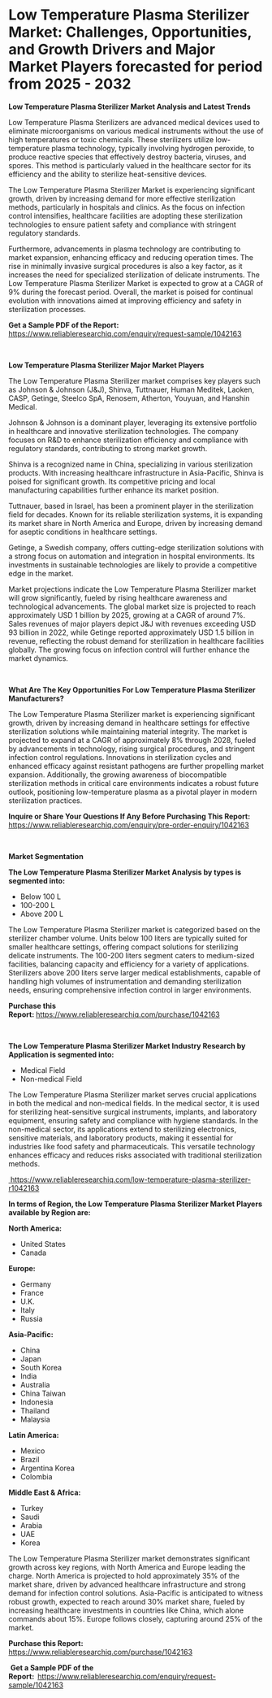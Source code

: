 <p><h1>Low Temperature Plasma Sterilizer Market: Challenges, Opportunities, and Growth Drivers and Major Market Players forecasted for period from 2025 - 2032</h1></p><p><strong>Low Temperature Plasma Sterilizer Market Analysis and Latest Trends</strong></p>
<p><p>Low Temperature Plasma Sterilizers are advanced medical devices used to eliminate microorganisms on various medical instruments without the use of high temperatures or toxic chemicals. These sterilizers utilize low-temperature plasma technology, typically involving hydrogen peroxide, to produce reactive species that effectively destroy bacteria, viruses, and spores. This method is particularly valued in the healthcare sector for its efficiency and the ability to sterilize heat-sensitive devices.</p><p>The Low Temperature Plasma Sterilizer Market is experiencing significant growth, driven by increasing demand for more effective sterilization methods, particularly in hospitals and clinics. As the focus on infection control intensifies, healthcare facilities are adopting these sterilization technologies to ensure patient safety and compliance with stringent regulatory standards. </p><p>Furthermore, advancements in plasma technology are contributing to market expansion, enhancing efficacy and reducing operation times. The rise in minimally invasive surgical procedures is also a key factor, as it increases the need for specialized sterilization of delicate instruments. The Low Temperature Plasma Sterilizer Market is expected to grow at a CAGR of 9% during the forecast period. Overall, the market is poised for continual evolution with innovations aimed at improving efficiency and safety in sterilization processes.</p></p>
<p><strong>Get a Sample PDF of the Report:&nbsp;</strong> <a href="https://www.reliableresearchiq.com/enquiry/request-sample/1042163?utm_campaign=3262&utm_medium=2&utm_source=Github&utm_content=ia&utm_term=13042025&utm_id=low-temperature-plasma-sterilizer">https://www.reliableresearchiq.com/enquiry/request-sample/1042163</a></p>
<p>&nbsp;</p>
<p><strong>Low Temperature Plasma Sterilizer Major Market Players</strong></p>
<p><p>The Low Temperature Plasma Sterilizer market comprises key players such as Johnson & Johnson (J&J), Shinva, Tuttnauer, Human Meditek, Laoken, CASP, Getinge, Steelco SpA, Renosem, Atherton, Youyuan, and Hanshin Medical. </p><p>Johnson & Johnson is a dominant player, leveraging its extensive portfolio in healthcare and innovative sterilization technologies. The company focuses on R&D to enhance sterilization efficiency and compliance with regulatory standards, contributing to strong market growth.</p><p>Shinva is a recognized name in China, specializing in various sterilization products. With increasing healthcare infrastructure in Asia-Pacific, Shinva is poised for significant growth. Its competitive pricing and local manufacturing capabilities further enhance its market position.</p><p>Tuttnauer, based in Israel, has been a prominent player in the sterilization field for decades. Known for its reliable sterilization systems, it is expanding its market share in North America and Europe, driven by increasing demand for aseptic conditions in healthcare settings.</p><p>Getinge, a Swedish company, offers cutting-edge sterilization solutions with a strong focus on automation and integration in hospital environments. Its investments in sustainable technologies are likely to provide a competitive edge in the market.</p><p>Market projections indicate the Low Temperature Plasma Sterilizer market will grow significantly, fueled by rising healthcare awareness and technological advancements. The global market size is projected to reach approximately USD 1 billion by 2025, growing at a CAGR of around 7%. Sales revenues of major players depict J&J with revenues exceeding USD 93 billion in 2022, while Getinge reported approximately USD 1.5 billion in revenue, reflecting the robust demand for sterilization in healthcare facilities globally. The growing focus on infection control will further enhance the market dynamics.</p></p>
<p>&nbsp;</p>
<p><strong>What Are The Key Opportunities For Low Temperature Plasma Sterilizer Manufacturers?</strong></p>
<p><p>The Low Temperature Plasma Sterilizer market is experiencing significant growth, driven by increasing demand in healthcare settings for effective sterilization solutions while maintaining material integrity. The market is projected to expand at a CAGR of approximately 8% through 2028, fueled by advancements in technology, rising surgical procedures, and stringent infection control regulations. Innovations in sterilization cycles and enhanced efficacy against resistant pathogens are further propelling market expansion. Additionally, the growing awareness of biocompatible sterilization methods in critical care environments indicates a robust future outlook, positioning low-temperature plasma as a pivotal player in modern sterilization practices.</p></p>
<p><strong>Inquire or Share Your Questions If Any Before Purchasing This Report:</strong> <a href="https://www.reliableresearchiq.com/enquiry/pre-order-enquiry/1042163?utm_campaign=3262&utm_medium=2&utm_source=Github&utm_content=ia&utm_term=13042025&utm_id=low-temperature-plasma-sterilizer">https://www.reliableresearchiq.com/enquiry/pre-order-enquiry/1042163</a></p>
<p>&nbsp;</p>
<p><strong>Market Segmentation</strong></p>
<p><strong>The Low Temperature Plasma Sterilizer Market Analysis by types is segmented into:</strong></p>
<p><ul><li>Below 100 L</li><li>100-200 L</li><li>Above 200 L</li></ul></p>
<p><p>The Low Temperature Plasma Sterilizer market is categorized based on the sterilizer chamber volume. Units below 100 liters are typically suited for smaller healthcare settings, offering compact solutions for sterilizing delicate instruments. The 100-200 liters segment caters to medium-sized facilities, balancing capacity and efficiency for a variety of applications. Sterilizers above 200 liters serve larger medical establishments, capable of handling high volumes of instrumentation and demanding sterilization needs, ensuring comprehensive infection control in larger environments.</p></p>
<p><strong>Purchase this Report:&nbsp;</strong><a href="https://www.reliableresearchiq.com/purchase/1042163?utm_campaign=3262&utm_medium=2&utm_source=Github&utm_content=ia&utm_term=13042025&utm_id=low-temperature-plasma-sterilizer">https://www.reliableresearchiq.com/purchase/1042163</a></p>
<p>&nbsp;</p>
<p><strong>The Low Temperature Plasma Sterilizer Market Industry Research by Application is segmented into:</strong></p>
<p><ul><li>Medical Field</li><li>Non-medical Field</li></ul></p>
<p><p>The Low Temperature Plasma Sterilizer market serves crucial applications in both the medical and non-medical fields. In the medical sector, it is used for sterilizing heat-sensitive surgical instruments, implants, and laboratory equipment, ensuring safety and compliance with hygiene standards. In the non-medical sector, its applications extend to sterilizing electronics, sensitive materials, and laboratory products, making it essential for industries like food safety and pharmaceuticals. This versatile technology enhances efficacy and reduces risks associated with traditional sterilization methods.</p></p>
<p><a href="https://www.reliableresearchiq.com/low-temperature-plasma-sterilizer-r1042163?utm_campaign=3262&utm_medium=2&utm_source=Github&utm_content=ia&utm_term=13042025&utm_id=low-temperature-plasma-sterilizer">&nbsp;https://www.reliableresearchiq.com/low-temperature-plasma-sterilizer-r1042163</a></p>
<p><strong>In terms of Region, the Low Temperature Plasma Sterilizer Market Players available by Region are:</strong></p>
<p>
    <p> <strong> North America: </strong>
        <ul>
            <li>United States</li>
            <li>Canada</li>
        </ul>
        </p> 
    <p> <strong> Europe: </strong>
        <ul>
            <li>Germany</li>
            <li>France</li>
            <li>U.K.</li>
            <li>Italy</li>
            <li>Russia</li>
        </ul>
        </p> 
    <p> <strong> Asia-Pacific: </strong>
        <ul>
            <li>China</li>
            <li>Japan</li>
            <li>South Korea</li>
            <li>India</li>
            <li>Australia</li>
            <li>China Taiwan</li>
            <li>Indonesia</li>
            <li>Thailand</li>
            <li>Malaysia</li>
        </ul>
        </p> 
    <p> <strong> Latin America: </strong>
        <ul>
            <li>Mexico</li>
            <li>Brazil</li>
            <li>Argentina Korea</li>
            <li>Colombia</li>
        </ul>
        </p> 
    <p> <strong> Middle East & Africa: </strong>
        <ul>
            <li>Turkey</li>
            <li>Saudi</li>
            <li>Arabia</li>
            <li>UAE</li>
            <li>Korea</li>
        </ul>
    </p>
    </p>
<p><p>The Low Temperature Plasma Sterilizer market demonstrates significant growth across key regions, with North America and Europe leading the charge. North America is projected to hold approximately 35% of the market share, driven by advanced healthcare infrastructure and strong demand for infection control solutions. Asia-Pacific is anticipated to witness robust growth, expected to reach around 30% market share, fueled by increasing healthcare investments in countries like China, which alone commands about 15%. Europe follows closely, capturing around 25% of the market.</p></p>
<p><strong>Purchase this Report: </strong><a href="https://www.reliableresearchiq.com/purchase/1042163?utm_campaign=3262&utm_medium=2&utm_source=Github&utm_content=ia&utm_term=13042025&utm_id=low-temperature-plasma-sterilizer">https://www.reliableresearchiq.com/purchase/1042163</a></p>
<p>&nbsp;<strong>Get a Sample PDF of the Report:&nbsp;&nbsp;</strong><a href="https://www.reliableresearchiq.com/enquiry/request-sample/1042163?utm_campaign=3262&utm_medium=2&utm_source=Github&utm_content=ia&utm_term=13042025&utm_id=low-temperature-plasma-sterilizer">https://www.reliableresearchiq.com/enquiry/request-sample/1042163</a></p>
<p><strong></strong></p>
<p><p></p><p></p><p></p></p>